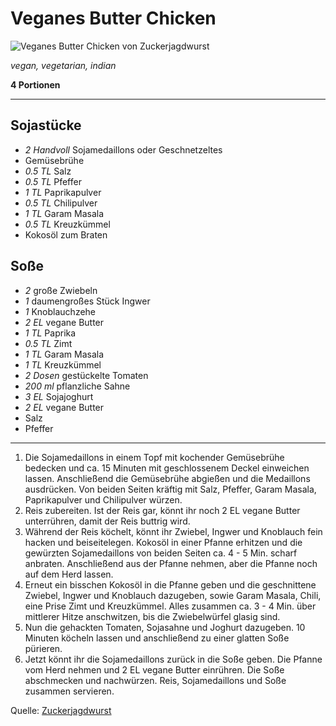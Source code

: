 # Veganes Butter Chicken

![Veganes Butter Chicken von Zuckerjagdwurst](https://assets.zuckerjagdwurst.com/eex9drz7cq5a967moq1xptcddz8o/2220/1402/55/true/center/butterchicken-30.webp)

*vegan, vegetarian, indian*

**4 Portionen**

---

## Sojastücke

- *2 Handvoll* Sojamedaillons oder Geschnetzeltes
- Gemüsebrühe
- *0.5 TL* Salz
- *0.5 TL* Pfeffer
- *1 TL* Paprikapulver
- *0.5 TL* Chilipulver
- *1 TL* Garam Masala
- *0.5 TL* Kreuzkümmel
- Kokosöl zum Braten

## Soße

- *2* große Zwiebeln
- *1* daumengroßes Stück Ingwer
- *1* Knoblauchzehe
- *2 EL* vegane Butter
- *1 TL* Paprika
- *0.5 TL* Zimt
- *1 TL* Garam Masala
- *1 TL* Kreuzkümmel
- *2 Dosen* gestückelte Tomaten
- *200 ml* pflanzliche Sahne
- *3 EL* Sojajoghurt
- *2 EL* vegane Butter
- Salz
- Pfeffer

---

1. Die Sojamedaillons in einem Topf mit kochender Gemüsebrühe bedecken und ca. 15 Minuten mit geschlossenem Deckel einweichen lassen. Anschließend die Gemüsebrühe abgießen und die Medaillons ausdrücken. Von beiden Seiten kräftig mit Salz, Pfeffer, Garam Masala, Paprikapulver und Chilipulver würzen.
2. Reis zubereiten. Ist der Reis gar, könnt ihr noch 2 EL vegane Butter unterrühren, damit der Reis buttrig wird.
3. Während der Reis köchelt, könnt ihr Zwiebel, Ingwer und Knoblauch fein hacken und beiseitelegen. Kokosöl in einer Pfanne erhitzen und die gewürzten Sojamedaillons von beiden Seiten ca. 4 - 5 Min. scharf anbraten. Anschließend aus der Pfanne nehmen, aber die Pfanne noch auf dem Herd lassen.
4. Erneut ein bisschen Kokosöl in die Pfanne geben und die geschnittene Zwiebel, Ingwer und Knoblauch dazugeben, sowie Garam Masala, Chili, eine Prise Zimt und Kreuzkümmel. Alles zusammen ca. 3 - 4 Min. über mittlerer Hitze anschwitzen, bis die Zwiebelwürfel glasig sind.
5. Nun die gehackten Tomaten, Sojasahne und Joghurt dazugeben. 10 Minuten köcheln lassen und anschließend zu einer glatten Soße pürieren.
6. Jetzt könnt ihr die Sojamedaillons zurück in die Soße geben. Die Pfanne vom Herd nehmen und 2 EL vegane Butter einrühren. Die Soße abschmecken und nachwürzen. Reis, Sojamedaillons und Soße zusammen servieren.

Quelle: [Zuckerjagdwurst](https://www.zuckerjagdwurst.com/de/rezepte/veganes-butter-chicken-mit-reis)